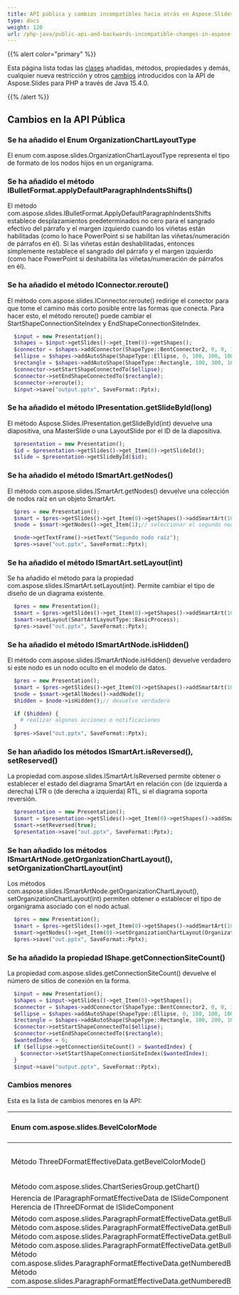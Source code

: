 ```yaml
---
title: API pública y cambios incompatibles hacia atrás en Aspose.Slides para PHP a través de Java 15.4.0
type: docs
weight: 120
url: /php-java/public-api-and-backwards-incompatible-changes-in-aspose-slides-for-java-15-4-0/
---
```


{{% alert color="primary" %}} 

Esta página lista todas las [clases](/slides/php-java/public-api-and-backwards-incompatible-changes-in-aspose-slides-for-java-15-4-0/) añadidas, métodos, propiedades y demás, cualquier nueva restricción y otros [cambios](/slides/php-java/public-api-and-backwards-incompatible-changes-in-aspose-slides-for-java-15-4-0/) introducidos con la API de Aspose.Slides para PHP a través de Java 15.4.0.

{{% /alert %}} 
## **Cambios en la API Pública**
### **Se ha añadido el Enum OrganizationChartLayoutType**
El enum com.aspose.slides.OrganizationChartLayoutType representa el tipo de formato de los nodos hijos en un organigrama.
### **Se ha añadido el método IBulletFormat.applyDefaultParagraphIndentsShifts()**
El método com.aspose.slides.IBulletFormat.ApplyDefaultParagraphIndentsShifts establece desplazamientos predeterminados no cero para el sangrado efectivo del párrafo y el margen izquierdo cuando los viñetas están habilitadas (como lo hace PowerPoint si se habilitan las viñetas/numeración de párrafos en él). Si las viñetas están deshabilitadas, entonces simplemente restablece el sangrado del párrafo y el margen izquierdo (como hace PowerPoint si deshabilita las viñetas/numeración de párrafos en él).
### **Se ha añadido el método IConnector.reroute()**
El método com.aspose.slides.IConnector.reroute() redirige el conector para que tome el camino más corto posible entre las formas que conecta. Para hacer esto, el método reroute() puede cambiar el StartShapeConnectionSiteIndex y EndShapeConnectionSiteIndex.

```php
  $input = new Presentation();
  $shapes = $input->getSlides()->get_Item(0)->getShapes();
  $connector = $shapes->addConnector(ShapeType::BentConnector2, 0, 0, 10, 10);
  $ellipse = $shapes->addAutoShape(ShapeType::Ellipse, 0, 100, 100, 100);
  $rectangle = $shapes->addAutoShape(ShapeType::Rectangle, 100, 300, 100, 100);
  $connector->setStartShapeConnectedTo($ellipse);
  $connector->setEndShapeConnectedTo($rectangle);
  $connector->reroute();
  $input->save("output.pptx", SaveFormat::Pptx);
```
### **Se ha añadido el método IPresentation.getSlideById(long)**
El método Aspose.Slides.IPresentation.getSlideById(int) devuelve una diapositiva, una MasterSlide o una LayoutSlide por el ID de la diapositiva.

```php
  $presentation = new Presentation();
  $id = $presentation->getSlides()->get_Item(0)->getSlideId();
  $slide = $presentation->getSlideById($id);
```
### **Se ha añadido el método ISmartArt.getNodes()**
El método com.aspose.slides.ISmartArt.getNodes() devuelve una colección de nodos raíz en un objeto SmartArt.

```php
  $pres = new Presentation();
  $smart = $pres->getSlides()->get_Item(0)->getShapes()->addSmartArt(10, 10, 400, 300, SmartArtLayoutType::VerticalBulletList);
  $node = $smart->getNodes()->get_Item(1);// seleccionar el segundo nodo raíz

  $node->getTextFrame()->setText("Segundo nodo raíz");
  $pres->save("out.pptx", SaveFormat::Pptx);
```
### **Se ha añadido el método ISmartArt.setLayout(int)**
Se ha añadido el método para la propiedad com.aspose.slides.ISmartArt.setLayout(int). Permite cambiar el tipo de diseño de un diagrama existente.

```php
  $pres = new Presentation();
  $smart = $pres->getSlides()->get_Item(0)->getShapes()->addSmartArt(10, 10, 400, 300, SmartArtLayoutType::BasicBlockList);
  $smart->setLayout(SmartArtLayoutType::BasicProcess);
  $pres->save("out.pptx", SaveFormat::Pptx);
```
### **Se ha añadido el método ISmartArtNode.isHidden()**
El método com.aspose.slides.ISmartArtNode.isHidden() devuelve verdadero si este nodo es un nodo oculto en el modelo de datos.

```php
  $pres = new Presentation();
  $smart = $pres->getSlides()->get_Item(0)->getShapes()->addSmartArt(10, 10, 400, 300, SmartArtLayoutType::RadialCycle);
  $node = $smart->getAllNodes()->addNode();
  $hidden = $node->isHidden();// devuelve verdadero

  if ($hidden) {
    # realizar algunas acciones o notificaciones
  }
  $pres->Save("out.pptx", SaveFormat::Pptx);
```
### **Se han añadido los métodos ISmartArt.isReversed(), setReserved()**
La propiedad com.aspose.slides.ISmartArt.IsReversed permite obtener o establecer el estado del diagrama SmartArt en relación con (de izquierda a derecha) LTR o (de derecha a izquierda) RTL, si el diagrama soporta reversión.

```php
  $presentation = new Presentation();
  $smart = $presentation->getSlides()->get_Item(0)->getShapes()->addSmartArt(10, 10, 400, 300, SmartArtLayoutType::BasicProcess);
  $smart->setReversed(true);
  $presentation->save("out.pptx", SaveFormat::Pptx);
```
### **Se han añadido los métodos ISmartArtNode.getOrganizationChartLayout(), setOrganizationChartLayout(int)**
Los métodos com.aspose.slides.ISmartArtNode.getOrganizationChartLayout(), setOrganizationChartLayout(int) permiten obtener o establecer el tipo de organigrama asociado con el nodo actual.

```php
  $pres = new Presentation();
  $smart = $pres->getSlides()->get_Item(0)->getShapes()->addSmartArt(10, 10, 400, 300, SmartArtLayoutType::OrganizationChart);
  $smart->getNodes()->get_Item(0)->setOrganizationChartLayout(OrganizationChartLayoutType::LeftHanging);
  $pres->save("out.pptx", SaveFormat::Pptx);
```
### **Se ha añadido la propiedad IShape.getConnectionSiteCount()**
La propiedad com.aspose.slides.getConnectionSiteCount() devuelve el número de sitios de conexión en la forma.

```php
  $input = new Presentation();
  $shapes = $input->getSlides()->get_Item(0)->getShapes();
  $connector = $shapes->addConnector(ShapeType::BentConnector2, 0, 0, 10, 10);
  $ellipse = $shapes->addAutoShape(ShapeType::Ellipse, 0, 100, 100, 100);
  $rectangle = $shapes->addAutoShape(ShapeType::Rectangle, 100, 200, 100, 100);
  $connector->setStartShapeConnectedTo($ellipse);
  $connector->setEndShapeConnectedTo($rectangle);
  $wantedIndex = 6;
  if ($ellipse->getConnectionSiteCount() > $wantedIndex) {
    $connector->setStartShapeConnectionSiteIndex($wantedIndex);
  }
  $input->save("output.pptx", SaveFormat::Pptx);
```
### **Cambios menores**
Esta es la lista de cambios menores en la API:

|Enum com.aspose.slides.BevelColorMode |eliminado, enum no utilizado |
| :- | :- |
|Método ThreeDFormatEffectiveData.getBevelColorMode() |eliminada, propiedad no utilizada |
|Método com.aspose.slides.ChartSeriesGroup.getChart() |añadido |
|Herencia de IParagraphFormatEffectiveData de ISlideComponent <br>Herencia de IThreeDFormat de ISlideComponent |eliminada |
|Método com.aspose.slides.ParagraphFormatEffectiveData.getBulletChar() <br>Método com.aspose.slides.ParagraphFormatEffectiveData.getBulletFont() <br>Método com.aspose.slides.ParagraphFormatEffectiveData.getBulletHeight() <br>Método com.aspose.slides.ParagraphFormatEffectiveData.getBulletType() <br>Método com.aspose.slides.ParagraphFormatEffectiveData.getNumberedBulletStartWith() <br>Método com.aspose.slides.ParagraphFormatEffectiveData.getNumberedBulletStyle() |eliminados como obsoletos |